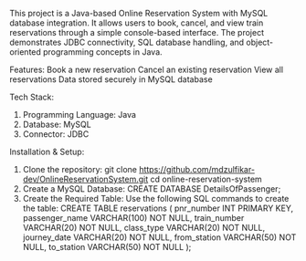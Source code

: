 This project is a Java-based Online Reservation System with MySQL database integration.
It allows users to book, cancel, and view train reservations through a simple console-based interface.
The project demonstrates JDBC connectivity, SQL database handling, and object-oriented programming concepts in Java.

Features:
Book a new reservation
Cancel an existing reservation
View all reservations
Data stored securely in MySQL database

Tech Stack:
1. Programming Language: Java
2. Database: MySQL
3. Connector: JDBC


Installation & Setup:
1. Clone the repository:
           git clone https://github.com/mdzulfikar-dev/OnlineReservationSystem.git
           cd online-reservation-system
2. Create a MySQL Database: 
          CREATE DATABASE DetailsOfPassenger;
3. Create the Required Table:
          Use the following SQL commands to create the table:
               CREATE TABLE reservations (
                   pnr_number INT PRIMARY KEY,
                   passenger_name VARCHAR(100) NOT NULL,
                   train_number VARCHAR(20) NOT NULL,
                   class_type VARCHAR(20) NOT NULL,
                   journey_date VARCHAR(20) NOT NULL,
                   from_station VARCHAR(50) NOT NULL,
                   to_station VARCHAR(50) NOT NULL
               );
  
